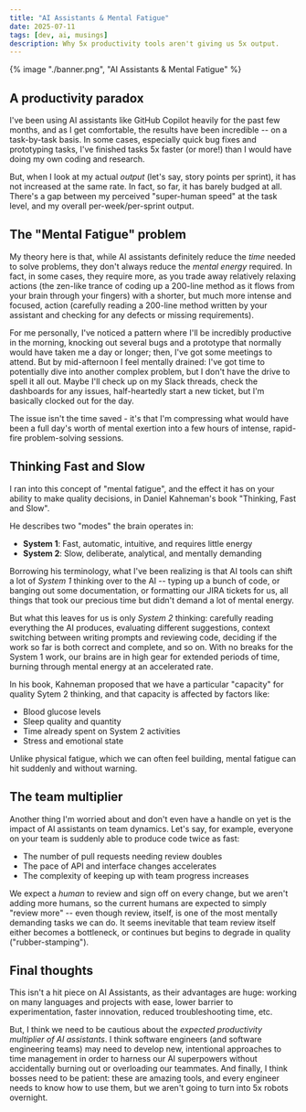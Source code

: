 ```yaml
---
title: "AI Assistants & Mental Fatigue"
date: 2025-07-11
tags: [dev, ai, musings]
description: Why 5x productivity tools aren't giving us 5x output.
---
```


{% image "./banner.png", "AI Assistants & Mental Fatigue" %}

## A productivity paradox

I've been using AI assistants like GitHub Copilot heavily for the past few months, and as I get comfortable, the results have been incredible -- on a task-by-task basis. In some cases, especially quick bug fixes and prototyping tasks, I've finished tasks 5x faster (or more!) than I would have doing my own coding and research.

But, when I look at my actual _output_ (let's say, story points per sprint), it has not increased at the same rate. In fact, so far, it has barely budged at all. There's a gap between my perceived "super-human speed" at the task level, and my overall per-week/per-sprint output.

## The "Mental Fatigue" problem

My theory here is that, while AI assistants definitely reduce the _time_ needed to solve problems, they don't always reduce the _mental energy_ required. In fact, in some cases, they require more, as you trade away relatively relaxing actions (the zen-like trance of coding up a 200-line method as it flows from your brain through your fingers) with a shorter, but much more intense and focused, action (carefully reading a 200-line method written by your assistant and checking for any defects or missing requirements).

For me personally, I've noticed a pattern where I'll be incredibly productive in the morning, knocking out several bugs and a prototype that normally would have taken me a day or longer; then, I've got some meetings to attend. But by mid-afternoon I feel mentally drained: I've got time to potentially dive into another complex problem, but I don't have the drive to spell it all out. Maybe I'll check up on my Slack threads, check the dashboards for any issues, half-heartedly start a new ticket, but I'm basically clocked out for the day.

The issue isn't the time saved - it's that I'm compressing what would have been a full day's worth of mental exertion into a few hours of intense, rapid-fire problem-solving sessions.

## Thinking Fast and Slow

I ran into this concept of "mental fatigue", and the effect it has on your ability to make quality decisions, in Daniel Kahneman's book "Thinking, Fast and Slow".

He describes two "modes" the brain operates in:

- **System 1**: Fast, automatic, intuitive, and requires little energy
- **System 2**: Slow, deliberate, analytical, and mentally demanding

Borrowing his terminology, what I've been realizing is that AI tools can shift a lot of _System 1_ thinking over to the AI -- typing up a bunch of code, or banging out some documentation, or formatting our JIRA tickets for us, all things that took our precious time but didn't demand a lot of mental energy.

But what this leaves for us is only _System 2_ thinking: carefully reading everything the AI produces, evaluating different suggestions, context switching between writing prompts and reviewing code, deciding if the work so far is both correct and complete, and so on. With no breaks for the System 1 work, our brains are in high gear for extended periods of time, burning through mental energy at an accelerated rate.

In his book, Kahneman proposed that we have a particular "capacity" for quality Sytem 2 thinking, and that capacity is affected by factors like:

- Blood glucose levels
- Sleep quality and quantity
- Time already spent on System 2 activities
- Stress and emotional state

Unlike physical fatigue, which we can often feel building, mental fatigue can hit suddenly and without warning.

## The team multiplier

Another thing I'm worried about and don't even have a handle on yet is the impact of AI assistants on team dynamics. Let's say, for example, everyone on your team is suddenly able to produce code twice as fast:

- The number of pull requests needing review doubles
- The pace of API and interface changes accelerates
- The complexity of keeping up with team progress increases

We expect a _human_ to review and sign off on every change, but we aren't adding more humans, so the current humans are expected to simply "review more" -- even though review, itself, is one of the most mentally demanding tasks we can do. It seems inevitable that team review itself either becomes a bottleneck, or continues but begins to degrade in quality ("rubber-stamping").

## Final thoughts

This isn't a hit piece on AI Assistants, as their advantages are huge: working on many languages and projects with ease, lower barrier to experimentation, faster innovation, reduced troubleshooting time, etc.

But, I think we need to be cautious about the _expected productivity multiplier of AI assistants_. I think software engineers (and software engineering teams) may need to develop new, intentional approaches to time management in order to harness our AI superpowers without accidentally burning out or overloading our teammates. And finally, I think bosses need to be patient: these are amazing tools, and every engineer needs to know how to use them, but we aren't going to turn into 5x robots overnight.
